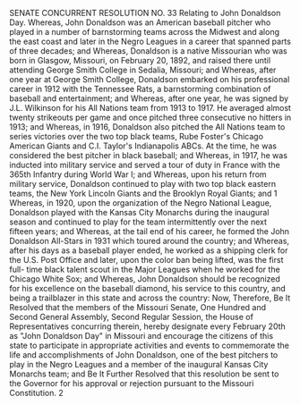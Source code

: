 SENATE CONCURRENT RESOLUTION NO. 33
Relating to John Donaldson Day.
Whereas, John Donaldson was an American baseball
pitcher who played in a number of barnstorming teams across
the Midwest and along the east coast and later in the Negro
Leagues in a career that spanned parts of three decades; and
Whereas, Donaldson is a native Missourian who was born
in Glasgow, Missouri, on February 20, 1892, and raised there
until attending George Smith College in Sedalia, Missouri;
and
Whereas, after one year at George Smith College,
Donaldson embarked on his professional career in 1912 with
the Tennessee Rats, a barnstorming combination of baseball
and entertainment; and
Whereas, after one year, he was signed by J.L.
Wilkinson for his All Nations team from 1913 to 1917. He
averaged almost twenty strikeouts per game and once pitched
three consecutive no hitters in 1913; and
Whereas, in 1916, Donaldson also pitched the All
Nations team to series victories over the two top black
teams, Rube Foster's Chicago American Giants and C.I.
Taylor's Indianapolis ABCs. At the time, he was considered
the best pitcher in black baseball; and
Whereas, in 1917, he was inducted into military service
and served a tour of duty in France with the 365th Infantry
during World War I; and
Whereas, upon his return from military service,
Donaldson continued to play with two top black eastern
teams, the New York Lincoln Giants and the Brooklyn Royal
Giants; and
1
Whereas, in 1920, upon the organization of the Negro
National League, Donaldson played with the Kansas City
Monarchs during the inaugural season and continued to play
for the team intermittently over the next fifteen years; and
Whereas, at the tail end of his career, he formed the
John Donaldson All-Stars in 1931 which toured around the
country; and
Whereas, after his days as a baseball player ended, he
worked as a shipping clerk for the U.S. Post Office and
later, upon the color ban being lifted, was the first full-
time black talent scout in the Major Leagues when he worked
for the Chicago White Sox; and
Whereas, John Donaldson should be recognized for his
excellence on the baseball diamond, his service to this
country, and being a trailblazer in this state and across
the country:
Now, Therefore, Be It Resolved that the members of the
Missouri Senate, One Hundred and Second General Assembly,
Second Regular Session, the House of Representatives
concurring therein, hereby designate every February 20th as
"John Donaldson Day" in Missouri and encourage the citizens
of this state to participate in appropriate activities and
events to commemorate the life and accomplishments of John
Donaldson, one of the best pitchers to play in the Negro
Leagues and a member of the inaugural Kansas City Monarchs
team; and
Be It Further Resolved that this resolution be sent to
the Governor for his approval or rejection pursuant to the
Missouri Constitution.
2